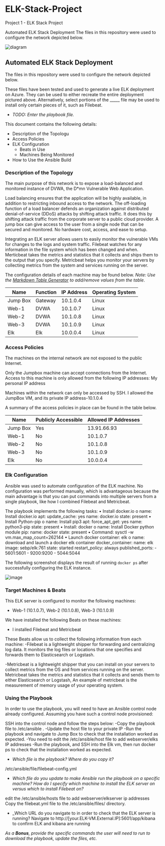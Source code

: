 # ELK-Stack-Project
Project 1 - ELK Stack Project

Automated ELK Stack Deployment
The files in this repository were used to configure the network depicted below.


![diagram](https://user-images.githubusercontent.com/94946212/160294195-78a1256b-5a50-47dd-a66e-def54bc8af4f.png)

## Automated ELK Stack Deployment

The files in this repository were used to configure the network depicted below.



These files have been tested and used to generate a live ELK deployment on Azure. They can be used to either recreate the entire deployment pictured above. Alternatively, select portions of the _____ file may be used to install only certain pieces of it, such as Filebeat.

  - _TODO: Enter the playbook file._

This document contains the following details:
- Description of the Topologu
- Access Policies
- ELK Configuration
  - Beats in Use
  - Machines Being Monitored
- How to Use the Ansible Build


### Description of the Topology

The main purpose of this network is to expose a load-balanced and monitored instance of DVWA, the D*mn Vulnerable Web Application.

Load balancing ensures that the application will be highly available, in addition to restricting inbound access to the network.
The off-loading function of a load balancer defends an organization against distributed denial-of-service (DDoS) attacks by shifting attack traffic. It does this by shifting attack traffic from the corporate server to a public cloud provider.
A jump box can give access to the user from a single node that can be secured and monitored. No hardware cost, access, and ease to setup.

Integrating an ELK server allows users to easily monitor the vulnerable VMs for changes to the logs and system traffic.
Filebeat watches for any information in the file system which has been changed and when.
Merticbeat takes the metrics and statistics that it collects and ships them to the output that you specify. Metricbeat helps you monitor your servers by collecting metrics from the system and services running on the server.


The configuration details of each machine may be found below.
_Note: Use the [Markdown Table Generator](http://www.tablesgenerator.com/markdown_tables) to add/remove values from the table_.

| Name     | Function | IP Address | Operating System |
|----------|----------|------------|------------------|
| Jump Box | Gateway  | 10.1.0.4   | Linux            |
| Web-1    | DVWA     | 10.1.0.7   | Linux            |     
| Web-2    | DVWA     | 10.1.0.8   | Linux            |
| Web-3    | DVWA     | 10.1.0.9   | Linux            |
| Elk      | Elk      | 10.0.0.4   | Linux            |

### Access Policies

The machines on the internal network are not exposed to the public Internet. 

Only the Jumpbox machine can accept connections from the Internet. Access to this machine is only allowed from the following IP addresses:
My personal IP address 


Machines within the network can only be accessed by SSH.
I allowed the JumpBox VM, and its private IP address-10.1.0.4

A summary of the access policies in place can be found in the table below.

| Name     | Publicly Accessible | Allowed IP Addresses |
|----------|---------------------|----------------------|
| Jump Box |     Yes             | 13.91.66.93          |
|  Web-1   |     No              | 10.1.0.7             |
|  Web-2   |     No              | 10.1.0.8             |
|  Web-3   |     No              | 10.1.0.9             |
|  Elk     |     No              | 10.0.0.4             |
### Elk Configuration

Ansible was used to automate configuration of the ELK machine. No configuration was performed manually, which is advantageous because the main advantage is that you can put commands into multiple servers from a single playbook, like how I combined Filebeat and Metricbeat.

The playbook implements the following tasks:
•	Install docker.io
o	name: Install docker.io apt: update_cache: yes name: docker.io state: present
•	Install Python-pip
o	name: Install pip3 apt: force_apt_get: yes name: python3-pip state: present
•	Install: docker
o	name: Install Docker python module pip: name: docker state: present
•	Command: sysctl -w vm.max_map_count=262144
•	Launch docker container: elk
o	name: download and launch a docker elk container docker_container: name: elk image: sebp/elk:761 state: started restart_policy: always published_ports: - 5601:5601 - 9200:9200 - 5044:5044


The following screenshot displays the result of running `docker ps` after successfully configuring the ELK instance.

![image](https://user-images.githubusercontent.com/94946212/160295663-7858eaca-9ce6-4bab-8c96-cd1be74fadc9.png)

### Target Machines & Beats
This ELK server is configured to monitor the following machines:
- Web-1 (10.1.0.7), Web-2 (10.1.0.8), Web-3 (10.1.0.9)

We have installed the following Beats on these machines:
-  I installed Filebeat and Metricbeat 

These Beats allow us to collect the following information from each machine:
-Filebeat is a lightweight shipper for forwarding and centralizing log data. It monitors the log files or locations that one specifies and forwards them to Elasticsearch or Logstash. 

-Metricbeat is a lightweight shipper that you can install on your servers to collect metrics from the OS and from services running on the server. Metricbeat takes the metrics and statistics that it collects and sends them to either Elasticsearch or Logstash, An example of metricbeat is the measurement of memory usage of your operating system. 


### Using the Playbook
In order to use the playbook, you will need to have an Ansible control node already configured. Assuming you have such a control node provisioned: 

SSH into the control node and follow the steps below:
-Copy the playbook file to /etc/ansible .
-Update the host file to your private IP
-Run the playbook and navigate to Jump Box to check that the installation worked as expected.
-You need to edit the /etc/ansible/host file to add webserver/elks IP addresses
-Run the playbook, and SSH into the Elk vm, then run docker ps to check that the installation worked as expected. 


- _Which file is the playbook? Where do you copy it?_

/etc/ansible/file/filebeat-config.yml

- _Which file do you update to make Ansible run the playbook on a specific machine? How do I specify which machine to install the ELK server on versus which to install Filebeat on?_

edit the /etc/ansible/hosts file to add webserver/elkserver ip addresses
Copy the filebeat.yml file to the /etc/ansible/files/ directory.

- _Which URL do you navigate to in order to check that the ELK server is running?
Navigate to http://[your.ELK-VM.External.IP]:5601/app/kibana to confirm ELK and kibana are running

_As a **Bonus**, provide the specific commands the user will need to run to download the playbook, update the files, etc._
